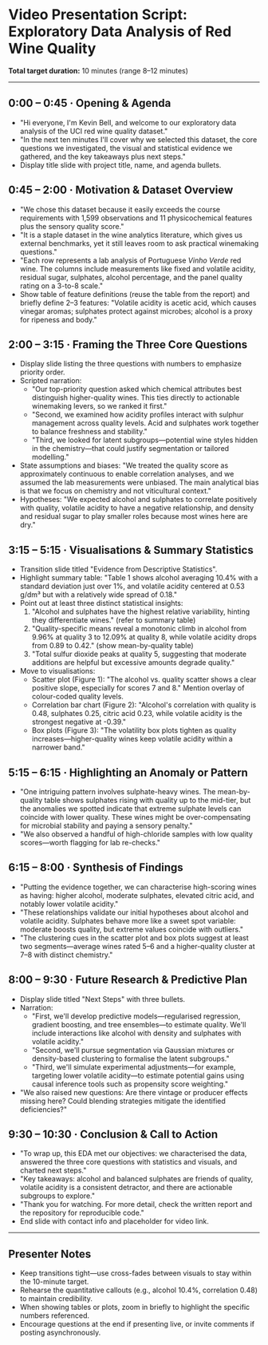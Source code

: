 # Video Presentation Script: Exploratory Data Analysis of Red Wine Quality

**Total target duration:** 10 minutes (range 8–12 minutes)

---

## 0:00 – 0:45 · Opening & Agenda
- "Hi everyone, I'm Kevin Bell, and welcome to our exploratory data analysis of the UCI red wine quality dataset."
- "In the next ten minutes I'll cover why we selected this dataset, the core questions we investigated, the visual and statistical evidence we gathered, and the key takeaways plus next steps."
- Display title slide with project title, name, and agenda bullets.

## 0:45 – 2:00 · Motivation & Dataset Overview
- "We chose this dataset because it easily exceeds the course requirements with 1,599 observations and 11 physicochemical features plus the sensory quality score."
- "It is a staple dataset in the wine analytics literature, which gives us external benchmarks, yet it still leaves room to ask practical winemaking questions."
- "Each row represents a lab analysis of Portuguese *Vinho Verde* red wine. The columns include measurements like fixed and volatile acidity, residual sugar, sulphates, alcohol percentage, and the panel quality rating on a 3-to-8 scale."
- Show table of feature definitions (reuse the table from the report) and briefly define 2–3 features: "Volatile acidity is acetic acid, which causes vinegar aromas; sulphates protect against microbes; alcohol is a proxy for ripeness and body."

## 2:00 – 3:15 · Framing the Three Core Questions
- Display slide listing the three questions with numbers to emphasize priority order.
- Scripted narration:
  - "Our top-priority question asked which chemical attributes best distinguish higher-quality wines. This ties directly to actionable winemaking levers, so we ranked it first."
  - "Second, we examined how acidity profiles interact with sulphur management across quality levels. Acid and sulphates work together to balance freshness and stability."
  - "Third, we looked for latent subgroups—potential wine styles hidden in the chemistry—that could justify segmentation or tailored modelling."
- State assumptions and biases: "We treated the quality score as approximately continuous to enable correlation analyses, and we assumed the lab measurements were unbiased. The main analytical bias is that we focus on chemistry and not viticultural context."
- Hypotheses: "We expected alcohol and sulphates to correlate positively with quality, volatile acidity to have a negative relationship, and density and residual sugar to play smaller roles because most wines here are dry."

## 3:15 – 5:15 · Visualisations & Summary Statistics
- Transition slide titled "Evidence from Descriptive Statistics".
- Highlight summary table: "Table 1 shows alcohol averaging 10.4% with a standard deviation just over 1%, and volatile acidity centered at 0.53 g/dm³ but with a relatively wide spread of 0.18."
- Point out at least three distinct statistical insights:
  1. "Alcohol and sulphates have the highest relative variability, hinting they differentiate wines." (refer to summary table)
  2. "Quality-specific means reveal a monotonic climb in alcohol from 9.96% at quality 3 to 12.09% at quality 8, while volatile acidity drops from 0.89 to 0.42." (show mean-by-quality table)
  3. "Total sulfur dioxide peaks at quality 5, suggesting that moderate additions are helpful but excessive amounts degrade quality."
- Move to visualisations:
  - Scatter plot (Figure 1): "The alcohol vs. quality scatter shows a clear positive slope, especially for scores 7 and 8." Mention overlay of colour-coded quality levels.
  - Correlation bar chart (Figure 2): "Alcohol's correlation with quality is 0.48, sulphates 0.25, citric acid 0.23, while volatile acidity is the strongest negative at -0.39."
  - Box plots (Figure 3): "The volatility box plots tighten as quality increases—higher-quality wines keep volatile acidity within a narrower band."

## 5:15 – 6:15 · Highlighting an Anomaly or Pattern
- "One intriguing pattern involves sulphate-heavy wines. The mean-by-quality table shows sulphates rising with quality up to the mid-tier, but the anomalies we spotted indicate that extreme sulphate levels can coincide with lower quality. These wines might be over-compensating for microbial stability and paying a sensory penalty."
- "We also observed a handful of high-chloride samples with low quality scores—worth flagging for lab re-checks."

## 6:15 – 8:00 · Synthesis of Findings
- "Putting the evidence together, we can characterise high-scoring wines as having: higher alcohol, moderate sulphates, elevated citric acid, and notably lower volatile acidity."
- "These relationships validate our initial hypotheses about alcohol and volatile acidity. Sulphates behave more like a sweet spot variable: moderate boosts quality, but extreme values coincide with outliers."
- "The clustering cues in the scatter plot and box plots suggest at least two segments—average wines rated 5–6 and a higher-quality cluster at 7–8 with distinct chemistry."

## 8:00 – 9:30 · Future Research & Predictive Plan
- Display slide titled "Next Steps" with three bullets.
- Narration:
  - "First, we'll develop predictive models—regularised regression, gradient boosting, and tree ensembles—to estimate quality. We'll include interactions like alcohol with density and sulphates with volatile acidity."
  - "Second, we'll pursue segmentation via Gaussian mixtures or density-based clustering to formalise the latent subgroups." 
  - "Third, we'll simulate experimental adjustments—for example, targeting lower volatile acidity—to estimate potential gains using causal inference tools such as propensity score weighting."
- "We also raised new questions: Are there vintage or producer effects missing here? Could blending strategies mitigate the identified deficiencies?"

## 9:30 – 10:30 · Conclusion & Call to Action
- "To wrap up, this EDA met our objectives: we characterised the data, answered the three core questions with statistics and visuals, and charted next steps."
- "Key takeaways: alcohol and balanced sulphates are friends of quality, volatile acidity is a consistent detractor, and there are actionable subgroups to explore." 
- "Thank you for watching. For more detail, check the written report and the repository for reproducible code."
- End slide with contact info and placeholder for video link.

---

## Presenter Notes
- Keep transitions tight—use cross-fades between visuals to stay within the 10-minute target.
- Rehearse the quantitative callouts (e.g., alcohol 10.4%, correlation 0.48) to maintain credibility.
- When showing tables or plots, zoom in briefly to highlight the specific numbers referenced.
- Encourage questions at the end if presenting live, or invite comments if posting asynchronously.
